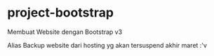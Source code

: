 # project-bootstrap
Membuat Website dengan Bootstrap v3

Alias Backup website dari hosting yg akan tersuspend akhir maret :'v
